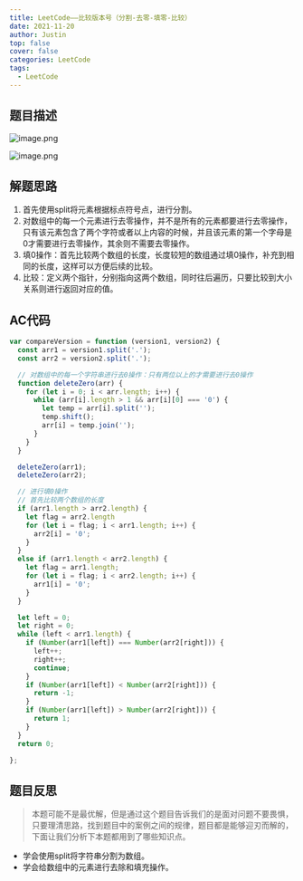 ```yaml
---
title: LeetCode——比较版本号（分割-去零-填零-比较）
date: 2021-11-20
author: Justin
top: false
cover: false
categories: LeetCode
tags:
  - LeetCode
---
```


## 题目描述

![image.png](https://img-blog.csdnimg.cn/img_convert/2dafc44aea1f6493687f2ba748b224b1.png)

![image.png](https://img-blog.csdnimg.cn/img_convert/1fb684c5a6cde54724a2e5ce04624b0a.png)

## 解题思路
1. 首先使用split将元素根据标点符号点，进行分割。
2. 对数组中的每一个元素进行去零操作，并不是所有的元素都要进行去零操作，只有该元素包含了两个字符或者以上内容的时候，并且该元素的第一个字母是0才需要进行去零操作，其余则不需要去零操作。
3. 填0操作：首先比较两个数组的长度，长度较短的数组通过填0操作，补充到相同的长度，这样可以方便后续的比较。
4. 比较：定义两个指针，分别指向这两个数组，同时往后遍历，只要比较到大小关系则进行返回对应的值。

## AC代码
```js
var compareVersion = function (version1, version2) {
  const arr1 = version1.split('.');
  const arr2 = version2.split('.');

  // 对数组中的每一个字符串进行去0操作：只有两位以上的才需要进行去0操作
  function deleteZero(arr) {
    for (let i = 0; i < arr.length; i++) {
      while (arr[i].length > 1 && arr[i][0] === '0') {
        let temp = arr[i].split('');
        temp.shift();
        arr[i] = temp.join('');
      }
    }
  }

  deleteZero(arr1);
  deleteZero(arr2);

  // 进行填0操作
  // 首先比较两个数组的长度
  if (arr1.length > arr2.length) {
    let flag = arr2.length
    for (let i = flag; i < arr1.length; i++) {
      arr2[i] = '0';
    }
  }
  else if (arr1.length < arr2.length) {
    let flag = arr1.length;
    for (let i = flag; i < arr2.length; i++) {
      arr1[i] = '0';
    }
  }

  let left = 0;
  let right = 0;
  while (left < arr1.length) {
    if (Number(arr1[left]) === Number(arr2[right])) {
      left++;
      right++;
      continue;
    }
    if (Number(arr1[left]) < Number(arr2[right])) {
      return -1;
    }
    if (Number(arr1[left]) > Number(arr2[right])) {
      return 1;
    }
  }
  return 0;

};
```

## 题目反思
>本题可能不是最优解，但是通过这个题目告诉我们的是面对问题不要畏惧，只要理清思路，找到题目中的案例之间的规律，题目都是能够迎刃而解的，下面让我们分析下本题都用到了哪些知识点。

* 学会使用split将字符串分割为数组。
* 学会给数组中的元素进行去除和填充操作。
